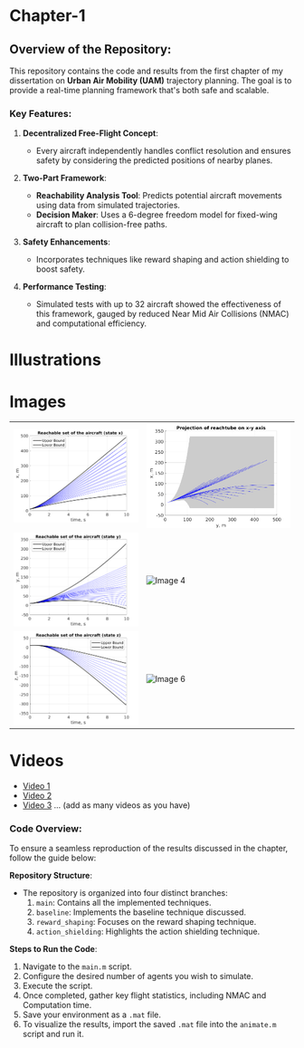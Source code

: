 # Chapter-1

## Overview of the Repository:

This repository contains the code and results from the first chapter of my dissertation on **Urban Air Mobility (UAM)** trajectory planning. The goal is to provide a real-time planning framework that's both safe and scalable.

### Key Features:

1. **Decentralized Free-Flight Concept**: 
   - Every aircraft independently handles conflict resolution and ensures safety by considering the predicted positions of nearby planes.
   
2. **Two-Part Framework**:
   - **Reachability Analysis Tool**: Predicts potential aircraft movements using data from simulated trajectories.
   - **Decision Maker**: Uses a 6-degree freedom model for fixed-wing aircraft to plan collision-free paths.

3. **Safety Enhancements**: 
   - Incorporates techniques like reward shaping and action shielding to boost safety.
   
4. **Performance Testing**: 
   - Simulated tests with up to 32 aircraft showed the effectiveness of this framework, gauged by reduced Near Mid Air Collisions (NMAC) and computational efficiency.

# Illustrations

# Images
<table>
  <tr>
    <td><img src="img/state_x.png" alt="Image 1"></td>
    <td><img src="img/xy_proj.png" alt="Image 2"></td>
  </tr>
  <tr>
    <td><img src="img/state_y.png" alt="Image 3"></td>
    <td><img src="img/xz_proj.jpg" alt="Image 4"></td>
  </tr>
  <tr>
    <td><img src="img/state_z.png" alt="Image 5"></td>
    <td><img src="img/yz_proj.jpg" alt="Image 6"></td>
  </tr>
</table>


# Videos

- [Video 1](img/video1.avi)
- [Video 2](img/video2.avi)
- [Video 3](img/video3.avi)
... (add as many videos as you have)




### Code Overview:

To ensure a seamless reproduction of the results discussed in the chapter, follow the guide below:

**Repository Structure**:
- The repository is organized into four distinct branches:
  1. `main`: Contains all the implemented techniques.
  2. `baseline`: Implements the baseline technique discussed.
  3. `reward_shaping`: Focuses on the reward shaping technique.
  4. `action_shielding`: Highlights the action shielding technique.

**Steps to Run the Code**:
1. Navigate to the `main.m` script.
2. Configure the desired number of agents you wish to simulate.
3. Execute the script.
4. Once completed, gather key flight statistics, including NMAC and Computation time.
5. Save your environment as a `.mat` file.
6. To visualize the results, import the saved `.mat` file into the `animate.m` script and run it.
